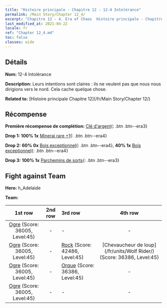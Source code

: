 ```yaml
---
title: "Histoire principale - Chapitre 12 - 12-4 Intolérance"
permalink: /Main Story/Chapter 12_4/
excerpt: "Chapitre 12 - 4. Era of Chaos  Histoire principale - Chapitre 12_4. 12-4 Intolérance"
last_modified_at: 2021-04-22
locale: fr
ref: "Chapter 12_4.md"
toc: false
classes: wide
---
```


## Détails

 **Nom:** 12-4 Intolérance

 **Description:** Leurs intentions sont claires : ils ne veulent pas que nous nous dirigions vers le nord. Cela cache quelque chose.

 **Related to:** [Histoire principale Chapitre 12](/fr/Main Story/Chapter 12/)

## Récompense

 **Première récompense de complétion:** [Clé d'argent](/ItemsFR/con_693/){: .btn .btn--era3}

 **Drop 1:** **100% 1x** [Minerai rare +1](/ItemsFR/mat_40/){: .btn .btn--era4}

 **Drop 2:** **60% 0x** [Bois exceptionnel](/ItemsFR/mat_34/){: .btn .btn--era4}, **40% 1x** [Bois exceptionnel](/ItemsFR/mat_34/){: .btn .btn--era4}

 **Drop 3:** **100% 1x** [Parchemins de sorts](/ItemsFR/con_694/){: .btn .btn--era3}


## Fight against Team
 **Hero:** h_Adelaide

 **Team:**


  | 1st row | 2nd row | 3rd row | 4th row |
  |:----:|:----:|:----|:----:|
  | [Ogre](/fr/units/Ogre/) (Score: 36005, Level:45)  | - | - | - |
  | [Ogre](/fr/units/Ogre/) (Score: 36005, Level:45)  | - | [Rock](/fr/units/Roc/) (Score: 42486, Level:45)  | [Chevaucheur de loup](/fr/units/Wolf Rider/) (Score: 36386, Level:45)  |
  | [Ogre](/fr/units/Ogre/) (Score: 36005, Level:45)  | - | [Orque](/fr/units/Orc/) (Score: 36386, Level:45)  | - |
  | [Ogre](/fr/units/Ogre/) (Score: 36005, Level:45)  | - | - | - |


